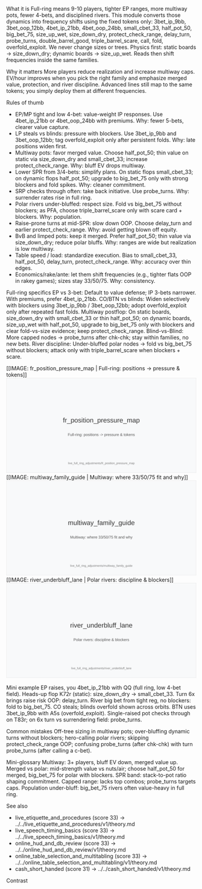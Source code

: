 What it is
Full-ring means 9-10 players, tighter EP ranges, more multiway pots, fewer 4-bets, and disciplined rivers. This module converts those dynamics into frequency shifts using the fixed tokens only: 3bet_ip_9bb, 3bet_oop_12bb, 4bet_ip_21bb, 4bet_oop_24bb, small_cbet_33, half_pot_50, big_bet_75, size_up_wet, size_down_dry, protect_check_range, delay_turn, probe_turns, double_barrel_good, triple_barrel_scare, call, fold, overfold_exploit. We never change sizes or trees. Physics first: static boards -> size_down_dry; dynamic boards -> size_up_wet. Reads then shift frequencies inside the same families.

Why it matters
More players reduce realization and increase multiway caps. EV/hour improves when you pick the right family and emphasize merged value, protection, and river discipline. Advanced lines still map to the same tokens; you simply deploy them at different frequencies.

Rules of thumb

* EP/MP tight and low 4-bet: value-weight IP responses. Use 4bet_ip_21bb or 4bet_oop_24bb with premiums. Why: fewer 5-bets, clearer value capture.
* LP steals vs blinds: pressure with blockers. Use 3bet_ip_9bb and 3bet_oop_12bb; tag overfold_exploit only after persistent folds. Why: late positions widen first.
* Multiway pots: favor merged value. Choose half_pot_50; thin value on static via size_down_dry and small_cbet_33; increase protect_check_range. Why: bluff EV drops multiway.
* Lower SPR from 3/4-bets: simplify plans. On static flops small_cbet_33; on dynamic flops half_pot_50; upgrade to big_bet_75 only with strong blockers and fold spikes. Why: cleaner commitment.
* SRP checks through often: take back initiative. Use probe_turns. Why: surrender rates rise in full ring.
* Polar rivers under-bluffed: respect size. Fold vs big_bet_75 without blockers; as PFA, choose triple_barrel_scare only with scare card + blockers. Why: population.
* Raise-prone turns at mid-SPR: slow down OOP. Choose delay_turn and earlier protect_check_range. Why: avoid getting blown off equity.
* BvB and limped pots: keep it merged. Prefer half_pot_50; thin value via size_down_dry; reduce polar bluffs. Why: ranges are wide but realization is low multiway.
* Table speed / load: standardize execution. Bias to small_cbet_33, half_pot_50, delay_turn, protect_check_range. Why: accuracy over thin edges.
* Economics/rake/ante: let them shift frequencies (e.g., tighter flats OOP in rakey games); sizes stay 33/50/75. Why: consistency.

Full-ring specifics
EP vs 3-bet: Default to value defense; IP 3-bets narrower. With premiums, prefer 4bet_ip_21bb.
CO/BTN vs blinds: Widen selectively with blockers using 3bet_ip_9bb / 3bet_oop_12bb; adopt overfold_exploit only after repeated fast folds.
Multiway postflop: On static boards, size_down_dry with small_cbet_33 or thin half_pot_50; on dynamic boards, size_up_wet with half_pot_50, upgrade to big_bet_75 only with blockers and clear fold-vs-size evidence; keep protect_check_range.
Blind-vs-Blind: More capped nodes -> probe_turns after chk-chk; stay within families, no new bets.
River discipline: Under-bluffed polar nodes -> fold vs big_bet_75 without blockers; attack only with triple_barrel_scare when blockers + scare.

[[IMAGE: fr_position_pressure_map | Full-ring: positions -> pressure & tokens]]
![Full-ring: positions -> pressure & tokens](images/fr_position_pressure_map.svg)
[[IMAGE: multiway_family_guide | Multiway: where 33/50/75 fit and why]]
![Multiway: where 33/50/75 fit and why](images/multiway_family_guide.svg)
[[IMAGE: river_underbluff_lane | Polar rivers: discipline & blockers]]
![Polar rivers: discipline & blockers](images/river_underbluff_lane.svg)

Mini example
EP raises, you 4bet_ip_21bb with QQ (full ring, low 4-bet field). Heads-up flop K72r (static): size_down_dry -> small_cbet_33. Turn 6x brings raise risk OOP: delay_turn. River big bet from tight reg, no blockers: fold to big_bet_75.
CO steals; blinds overfold shown across orbits. BTN uses 3bet_ip_9bb with A5s (overfold_exploit). Single-raised pot checks through on T83r; on 6x turn vs surrendering field: probe_turns.

Common mistakes
Off-tree sizing in multiway pots; over-bluffing dynamic turns without blockers; hero-calling polar rivers; skipping protect_check_range OOP; confusing probe_turns (after chk-chk) with turn probe_turns (after calling a c-bet).

Mini-glossary
Multiway: 3+ players, bluff EV down, merged value up.
Merged vs polar: mid-strength value vs nuts/air; choose half_pot_50 for merged, big_bet_75 for polar with blockers.
SPR band: stack-to-pot ratio shaping commitment.
Capped range: lacks top combos; probe_turns targets caps.
Population under-bluff: big_bet_75 rivers often value-heavy in full ring.

See also
- live_etiquette_and_procedures (score 33) → ../../live_etiquette_and_procedures/v1/theory.md
- live_speech_timing_basics (score 33) → ../../live_speech_timing_basics/v1/theory.md
- online_hud_and_db_review (score 33) → ../../online_hud_and_db_review/v1/theory.md
- online_table_selection_and_multitabling (score 33) → ../../online_table_selection_and_multitabling/v1/theory.md
- cash_short_handed (score 31) → ../../cash_short_handed/v1/theory.md

Contrast
